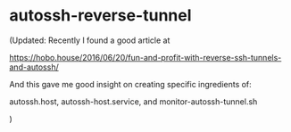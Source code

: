 # autossh-reverse-tunnel

(Updated:
Recently I found a good article at

https://hobo.house/2016/06/20/fun-and-profit-with-reverse-ssh-tunnels-and-autossh/

And this gave me good insight on creating specific ingredients of:

autossh.host, autossh-host.service, and monitor-autossh-tunnel.sh

)
